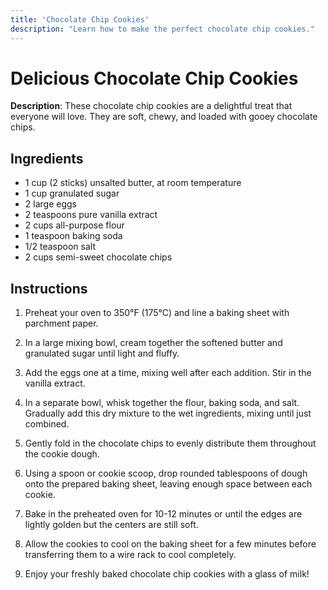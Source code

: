 ```yaml
---
title: 'Chocolate Chip Cookies'
description: "Learn how to make the perfect chocolate chip cookies."
---
```


# Delicious Chocolate Chip Cookies

**Description**: These chocolate chip cookies are a delightful treat that everyone will love. They are soft, chewy, and loaded with gooey chocolate chips.

## Ingredients

- 1 cup (2 sticks) unsalted butter, at room temperature
- 1 cup granulated sugar
- 2 large eggs
- 2 teaspoons pure vanilla extract
- 2 cups all-purpose flour
- 1 teaspoon baking soda
- 1/2 teaspoon salt
- 2 cups semi-sweet chocolate chips

## Instructions

1. Preheat your oven to 350°F (175°C) and line a baking sheet with parchment paper.

2. In a large mixing bowl, cream together the softened butter and granulated sugar until light and fluffy.

3. Add the eggs one at a time, mixing well after each addition. Stir in the vanilla extract.

4. In a separate bowl, whisk together the flour, baking soda, and salt. Gradually add this dry mixture to the wet ingredients, mixing until just combined.

5. Gently fold in the chocolate chips to evenly distribute them throughout the cookie dough.

6. Using a spoon or cookie scoop, drop rounded tablespoons of dough onto the prepared baking sheet, leaving enough space between each cookie.

7. Bake in the preheated oven for 10-12 minutes or until the edges are lightly golden but the centers are still soft.

8. Allow the cookies to cool on the baking sheet for a few minutes before transferring them to a wire rack to cool completely.

9. Enjoy your freshly baked chocolate chip cookies with a glass of milk!

